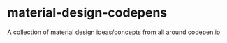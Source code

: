 # material-design-codepens
A collection of material design ideas/concepts from all around codepen.io
